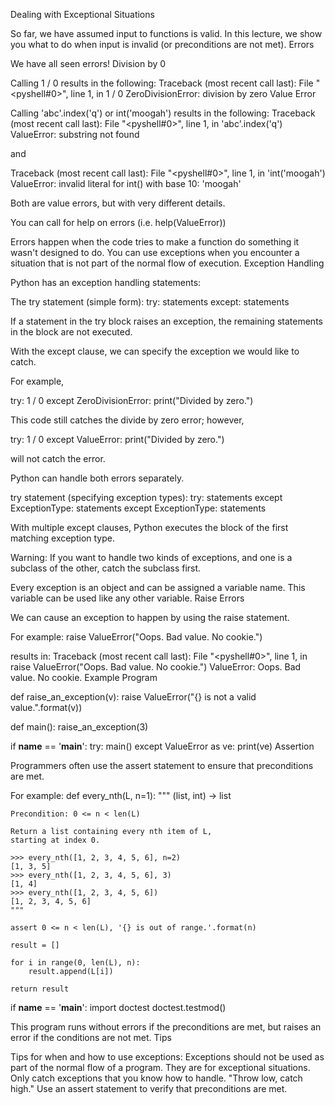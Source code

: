 Dealing with Exceptional Situations

So far, we have assumed input to functions is valid. In this lecture, we show you what to do when input is invalid (or preconditions are not met).
Errors

We have all seen errors!
Division by 0

Calling 1 / 0 results in the following:
 Traceback (most recent call last):
  File "<pyshell#0>", line 1, in 
    1 / 0
ZeroDivisionError: division by zero
Value Error

Calling 'abc'.index('q') or int('moogah') results in the following:
 Traceback (most recent call last):
  File "<pyshell#0>", line 1, in 
    'abc'.index('q')
ValueError: substring not found

and

 Traceback (most recent call last):
  File "<pyshell#0>", line 1, in 
    'int('moogah')
ValueError: invalid literal for int() with base 10: 'moogah'

Both are value errors, but with very different details.

You can call for help on errors (i.e. help(ValueError))

Errors happen when the code tries to make a function do something it wasn't designed to do.
You can use exceptions when you encounter a situation that is not part of the normal flow of execution.
Exception Handling

Python has an exception handling statements:

The try statement (simple form):
try:
    statements
except:
    statements

If a statement in the try block raises an exception, the remaining statements in the block are not executed.

With the except clause, we can specify the exception we would like to catch.

For example,

try:
    1 / 0
except ZeroDivisionError:
    print("Divided by zero.")

This code still catches the divide by zero error; however,

try:
    1 / 0
except ValueError:
    print("Divided by zero.")

will not catch the error.

Python can handle both errors separately.

try statement (specifying exception types):
try:
    statements
except ExceptionType:
    statements
except ExceptionType:
    statements

With multiple except clauses, Python executes the block of the first matching exception type.

Warning: If you want to handle two kinds of exceptions, and one is a subclass of the other, catch the subclass first.

Every exception is an object and can be assigned a variable name. This variable can be used like any other variable.
Raise Errors

We can cause an exception to happen by using the raise statement.

For example:
raise ValueError("Oops. Bad value. No cookie.")

results in:
 Traceback (most recent call last):
  File "<pyshell#0>", line 1, in 
    raise ValueError("Oops. Bad value. No cookie.")
ValueError: Oops. Bad value. No cookie.
Example Program

def raise_an_exception(v):
    raise ValueError("{} is not a valid value.".format(v))

def main():
    raise_an_exception(3)

if __name__ == '__main__':
    try:
        main()
    except ValueError as ve:
        print(ve)
Assertion

Programmers often use the assert statement to ensure that preconditions are met.

For example:
def every_nth(L, n=1):
    """ (list, int) -> list

    Precondition: 0 <= n < len(L)

    Return a list containing every nth item of L,
    starting at index 0.
	
    >>> every_nth([1, 2, 3, 4, 5, 6], n=2)
    [1, 3, 5]
    >>> every_nth([1, 2, 3, 4, 5, 6], 3)
    [1, 4]
    >>> every_nth([1, 2, 3, 4, 5, 6])
    [1, 2, 3, 4, 5, 6]
    """

    assert 0 <= n < len(L), '{} is out of range.'.format(n)
	
    result = []

    for i in range(0, len(L), n):
        result.append(L[i])

    return result

if __name__ == '__main__':
    import doctest
    doctest.testmod()

This program runs without errors if the preconditions are met, but raises an error if the conditions are not met.
Tips

Tips for when and how to use exceptions:
Exceptions should not be used as part of the normal flow of a program. They are for exceptional situations.
Only catch exceptions that you know how to handle.
"Throw low, catch high."
Use an assert statement to verify that preconditions are met.